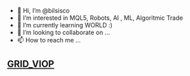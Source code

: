 - 👋 Hi, I’m @bilsisco
- 👀 I’m interested in MQL5, Robots, AI , ML, Algoritmic Trade
- 🌱 I’m currently learning WORLD :)
- 💞️ I’m looking to collaborate on ...
- 📫 How to reach me ...

<!---
bilsisco/bilsisco is a ✨ special ✨ repository because its `README.md` (this file) appears on your GitHub profile.
You can click the Preview link to take a look at your changes.
--->
## <a href="https://github.com/bilsisco/GRID_VIOP"> GRID_VIOP </a>
